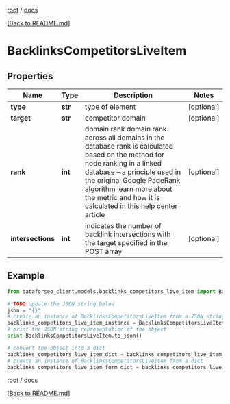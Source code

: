 [root](./../ "root") / [docs](./ "docs")

[[Back to README.md]](./../README.md "[Back to README.md]")

# BacklinksCompetitorsLiveItem

## Properties

Name | Type | Description | Notes
------------ | ------------- | ------------- | -------------
**type** | **str** | type of element | [optional]
**target** | **str** | competitor domain | [optional]
**rank** | **int** | domain rank domain rank across all domains in the database rank is calculated based on the method for node ranking in a linked database – a principle used in the original Google PageRank algorithm learn more about the metric and how it is calculated in this help center article | [optional]
**intersections** | **int** | indicates the number of backlink intersections with the target specified in the POST array | [optional]

## Example

```python
from dataforseo_client.models.backlinks_competitors_live_item import BacklinksCompetitorsLiveItem

# TODO update the JSON string below
json = "{}"
# create an instance of BacklinksCompetitorsLiveItem from a JSON string
backlinks_competitors_live_item_instance = BacklinksCompetitorsLiveItem.from_json(json)
# print the JSON string representation of the object
print BacklinksCompetitorsLiveItem.to_json()

# convert the object into a dict
backlinks_competitors_live_item_dict = backlinks_competitors_live_item_instance.to_dict()
# create an instance of BacklinksCompetitorsLiveItem from a dict
backlinks_competitors_live_item_form_dict = backlinks_competitors_live_item.from_dict(backlinks_competitors_live_item_dict)
```

  

[root](./../ "root") / [docs](./ "docs")

[[Back to README.md]](./../README.md "[Back to README.md]")